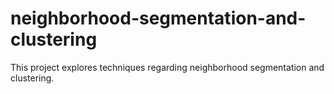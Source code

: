# neighborhood-segmentation-and-clustering
This project explores techniques regarding neighborhood segmentation and clustering.
